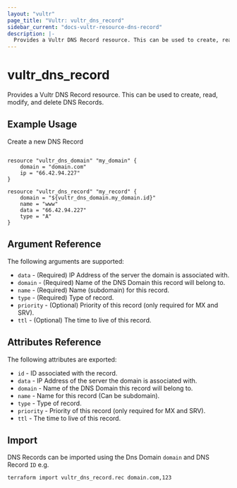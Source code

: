 ```yaml
---
layout: "vultr"
page_title: "Vultr: vultr_dns_record"
sidebar_current: "docs-vultr-resource-dns-record"
description: |-
  Provides a Vultr DNS Record resource. This can be used to create, read, modify, and delete DNS Records.
---
```


# vultr_dns_record

Provides a Vultr DNS Record resource. This can be used to create, read, modify, and delete DNS Records.

## Example Usage

Create a new DNS Record

```hcl

resource "vultr_dns_domain" "my_domain" {
	domain = "domain.com"
	ip = "66.42.94.227"
}

resource "vultr_dns_record" "my_record" {
	domain = "${vultr_dns_domain.my_domain.id}"
	name = "www"
	data = "66.42.94.227"
	type = "A"
}
```

## Argument Reference

The following arguments are supported:

* `data` - (Required) IP Address of the server the domain is associated with.
* `domain` - (Required) Name of the DNS Domain this record will belong to.
* `name` - (Required) Name (subdomain) for this record.
* `type` - (Required) Type of record.
* `priority` - (Optional) Priority of this record (only required for MX and SRV). 
* `ttl` - (Optional) The time to live of this record.

## Attributes Reference

The following attributes are exported:

* `id` - ID associated with the record.
* `data` - IP Address of the server the domain is associated with.
* `domain` - Name of the DNS Domain this record will belong to.
* `name` - Name for this record (Can be subdomain).
* `type` - Type of record.
* `priority` - Priority of this record (only required for MX and SRV). 
* `ttl` -  The time to live of this record.

## Import

DNS Records can be imported using the Dns Domain `domain` and DNS Record `ID` e.g.

```
terraform import vultr_dns_record.rec domain.com,123
```